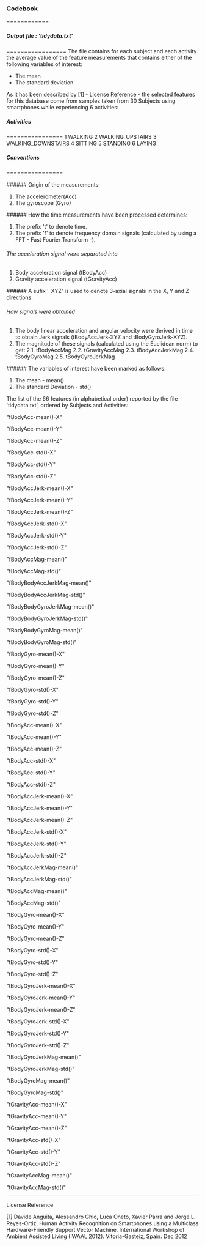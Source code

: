 ### Codebook 
============

##### Output file : 'tidydata.txt'
=================
The file contains for each subject and each activity the average value of the feature measurements that contains either of the following variables of interest: 

- The mean
- The standard deviation

As it has been described by [1] - License Reference - the selected features for this database come from samples taken from 30 Subjects using smartphones while experiencing 6 activities:

##### Activities
================
1 WALKING
2 WALKING_UPSTAIRS
3 WALKING_DOWNSTAIRS
4 SITTING
5 STANDING
6 LAYING

##### Conventions
================

###### Origin of the measurements:

1. The accelerometer(Acc)
2. The gyroscope (Gyro)
 
###### How the time measurements have been processed determines: 

1. The prefix 't' to denote time.
2. The prefix 'f' to denote frequency domain signals (calculated by using a FFT - Fast Fourier Transform -).

###### The acceleration signal were separated into

1. Body acceleration signal (tBodyAcc)
2. Gravity acceleration signal (tGravityAcc)

###### A sufix '-XYZ' is used to denote 3-axial signals in the X, Y and Z directions.

###### How signals were obtained

1. The body linear acceleration and angular velocity were derived in time to obtain Jerk signals (tBodyAccJerk-XYZ and tBodyGyroJerk-XYZ).
2. The magnitude of these signals (calculated using the Euclidean norm) to get:
2.1. tBodyAccMag
2.2. tGravityAccMag
2.3. tBodyAccJerkMag
2.4. tBodyGyroMag
2.5. tBodyGyroJerkMag

###### The variables of interest have been marked as follows:

1. The mean - mean()
2. The standard Deviation - std()

The list of the 66 features (in alphabetical order) reported by the file 'tidydata.txt', ordered by Subjects and Activities:

"fBodyAcc-mean()-X"

"fBodyAcc-mean()-Y"

"fBodyAcc-mean()-Z"

"fBodyAcc-std()-X"

"fBodyAcc-std()-Y"

"fBodyAcc-std()-Z"

"fBodyAccJerk-mean()-X"

"fBodyAccJerk-mean()-Y"

"fBodyAccJerk-mean()-Z"

"fBodyAccJerk-std()-X"

"fBodyAccJerk-std()-Y"

"fBodyAccJerk-std()-Z"

"fBodyAccMag-mean()"

"fBodyAccMag-std()"

"fBodyBodyAccJerkMag-mean()"

"fBodyBodyAccJerkMag-std()"

"fBodyBodyGyroJerkMag-mean()"

"fBodyBodyGyroJerkMag-std()"

"fBodyBodyGyroMag-mean()"

"fBodyBodyGyroMag-std()"

"fBodyGyro-mean()-X"

"fBodyGyro-mean()-Y"

"fBodyGyro-mean()-Z"

"fBodyGyro-std()-X"

"fBodyGyro-std()-Y"

"fBodyGyro-std()-Z"

"tBodyAcc-mean()-X"

"tBodyAcc-mean()-Y"

"tBodyAcc-mean()-Z"

"tBodyAcc-std()-X"

"tBodyAcc-std()-Y"

"tBodyAcc-std()-Z"

"tBodyAccJerk-mean()-X"

"tBodyAccJerk-mean()-Y"

"tBodyAccJerk-mean()-Z"

"tBodyAccJerk-std()-X"

"tBodyAccJerk-std()-Y"

"tBodyAccJerk-std()-Z"

"tBodyAccJerkMag-mean()"

"tBodyAccJerkMag-std()"

"tBodyAccMag-mean()"

"tBodyAccMag-std()"

"tBodyGyro-mean()-X"

"tBodyGyro-mean()-Y"

"tBodyGyro-mean()-Z"

"tBodyGyro-std()-X"

"tBodyGyro-std()-Y"

"tBodyGyro-std()-Z"

"tBodyGyroJerk-mean()-X"

"tBodyGyroJerk-mean()-Y"

"tBodyGyroJerk-mean()-Z"

"tBodyGyroJerk-std()-X"

"tBodyGyroJerk-std()-Y"

"tBodyGyroJerk-std()-Z"

"tBodyGyroJerkMag-mean()"

"tBodyGyroJerkMag-std()"

"tBodyGyroMag-mean()"

"tBodyGyroMag-std()"

"tGravityAcc-mean()-X"

"tGravityAcc-mean()-Y"

"tGravityAcc-mean()-Z"

"tGravityAcc-std()-X"

"tGravityAcc-std()-Y"

"tGravityAcc-std()-Z"

"tGravityAccMag-mean()"

"tGravityAccMag-std()"

---------------------------------------------------------------------------------
License Reference

[1] Davide Anguita, Alessandro Ghio, Luca Oneto, Xavier Parra and Jorge L. Reyes-Ortiz. Human Activity Recognition on Smartphones using a Multiclass Hardware-Friendly Support Vector Machine. International Workshop of Ambient Assisted Living (IWAAL 2012). Vitoria-Gasteiz, Spain. Dec 2012
